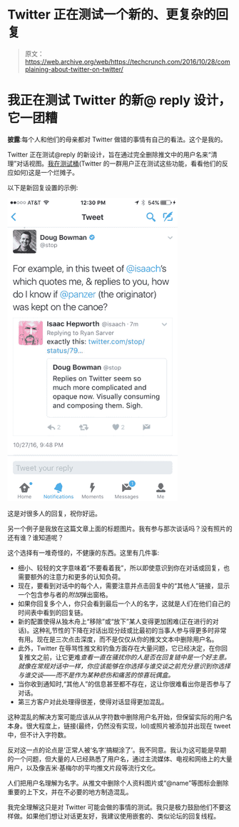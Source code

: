 # Twitter 正在测试一个新的、更复杂的回复

> 原文：<https://web.archive.org/web/https://techcrunch.com/2016/10/28/complaining-about-twitter-on-twitter/>

# 我正在测试 Twitter 的新@ reply 设计，它一团糟

**披露**:每个人和他们的母亲都对 Twitter 做错的事情有自己的看法。这个是我的。

Twitter 正在测试@reply 的新设计，旨在通过完全删除推文中的用户名来“清理”对话视图。[我在测试桶](https://web.archive.org/web/20230404014712/https://twitter.com/panzer/status/792047256098607104)(Twitter 的一群用户正在测试这些功能，看看他们的反应如何)这是一个烂摊子。

以下是新回复设置的示例:

![img_2740](img/6b203fb4d7dca453f033152850fb8773.png)

这是对很多人的回复，祝你好运。

另一个例子是我放在这篇文章上面的标题图片。我有参与那次谈话吗？没有照片的还有谁？谁知道呢？

这个选择有一堆奇怪的，不健康的东西。这里有几件事:

*   细小、较轻的文字意味着“不要看着我”，所以即使意识到你在对话或回复，也需要额外的注意力和更多的认知负荷。
*   现在，要看到对话中的每个人，需要注意并点击回复中的“其他人”链接，显示一个包含参与者的*附加*弹出窗格。
*   如果你回复多个人，你只会看到最后一个人的名字，这就是人们在他们自己的时间表中看到的回复链。
*   新的配置使得从独木舟上“移除”或“放下”某人变得更加困难(正在进行的对话)。这种礼节性的下降在对话出现分歧或比最初的当事人参与得更多时非常有用。现在是三次点击深度，而不是仅仅从你的推文文本中删除用户名。
*   此外，Twitter 在辱骂性推文和钓鱼方面存在大量问题，它已经决定，在你回复推文之前，让它更难*查看一直在骚扰你的人是否在回复链中是一个好主意。就像在常规对话中一样，你应该能够在你选择与谁交谈之前充分意识到你选择与谁交谈——而不是作为某种悲伤和痛苦的惊喜玩偶盒。*
*   当你收到通知时,“其他人”的信息甚至都不存在，这让你很难看出你是否参与了对话。
*   第三方客户对此处理得很差，使得对话显得更加混乱。

这种混乱的解决方案可能应该从从字符数中删除用户名开始，但保留实际的用户名本身。很大程度上，链接(最终，仍然没有实现，lol)或照片被添加并出现在 tweet 中，但不计入字符数。

反对这一点的论点是‘正常人被‘名字’搞糊涂了’。我不同意。我认为这可能是早期的一个问题，但大量的人已经熟悉了用户名，通过主流媒体、电视和网络上的大量用户，以及像吉米·基梅尔的平均推文片段等流行文化。

人们把用户名理解为名字。从推文中删除个人资料图片或“@name”等图标会删除重要的上下文，并在不必要的地方制造混乱。

我完全理解这只是对 Twitter 可能会做的事情的测试。我只是极力鼓励他们不要这样做。如果他们想让对话更友好，我建议使用嵌套的、类似论坛的回复线程。